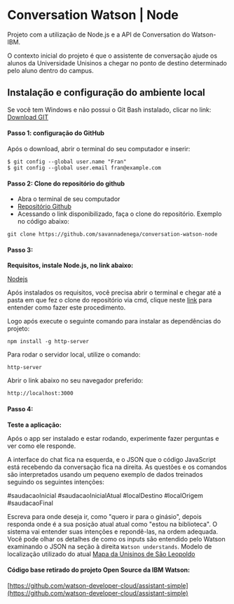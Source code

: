 # Conversation Watson | Node 

Projeto com a utilização de Node.js e a API de Conversation do Watson-IBM.

O contexto inicial do projeto é que o assistente de conversação ajude os alunos da Universidade Unisinos a chegar no ponto de destino determinado pelo aluno dentro do campus.


## Instalação e configuração do ambiente local

Se você tem Windows e não possui o Git Bash instalado, clicar no link:
[Download GIT](https://git-scm.com/download/win)

#### Passo 1: configuração do GitHub

Após o download, abrir o terminal do seu computador e inserir:

```
$ git config --global user.name "Fran"
$ git config --global user.email fran@example.com
```

#### Passo 2: Clone do repositório do github

- Abra o terminal de seu computador
- [Repositório Github](https://github.com/CamiCanali/workshop-juntos-na-ti)
- Acessando o link disponibilizado, faça o clone do repositório. Exemplo no código abaixo:

```
git clone https://github.com/savannadenega/conversation-watson-node
```

#### Passo 3:

**Requisitos, instale Node.js, no link abaixo:**

[Nodejs](https://nodejs.org/en/download/)

Após instalados os requisitos, você precisa abrir o terminal e chegar 
até a pasta em que fez o clone do repositório via cmd,
clique neste [link](https://medium.com/@adsonrocha/como-abrir-e-navegar-entre-pastas-com-o-prompt-de-comandos-do-windows-10-68750eae8f47) para entender como fazer este procedimento.

Logo após execute o seguinte comando para instalar as dependências do projeto:

```
npm install -g http-server
```

Para rodar o servidor local, utilize o comando:

```
http-server
```

Abrir o link abaixo no seu navegador preferido:

```
http://localhost:3000
```

#### Passo 4:

**Teste a aplicação:**

Após o app ser instalado e estar rodando, experimente fazer perguntas e ver como ele responde.

A interface do chat fica na esquerda, e o JSON que o código JavaScript está recebendo da conversação fica na direita.
As questões e os comandos são interpretados usando um pequeno exemplo de dados treinados seguindo os seguintes intenções:

#saudacaoInicial
#saudacaoInicialAtual
#localDestino
#localOrigem
#saudacaoFinal

Escreva para onde deseja ir, como "quero ir para o ginásio", depois responda onde é a sua posição atual atual como "estou na biblioteca".
O sistema vai entender suas intenções e repondê-las, na ordem adequada. Você pode olhar os detalhes de como os inputs são entendido pelo Watson examinando o JSON na seção à direita `Watson understands`.
Modelo de localização utilizado do atual [Mapa da Unisinos de São Leopoldo](http://www.unisinos.br/mapa/localiza-se-campus-sao-leopoldo.php)


#### Código base retirado do projeto Open Source da IBM Watson:

[https://github.com/watson-developer-cloud/assistant-simple](https://github.com/watson-developer-cloud/assistant-simple)




